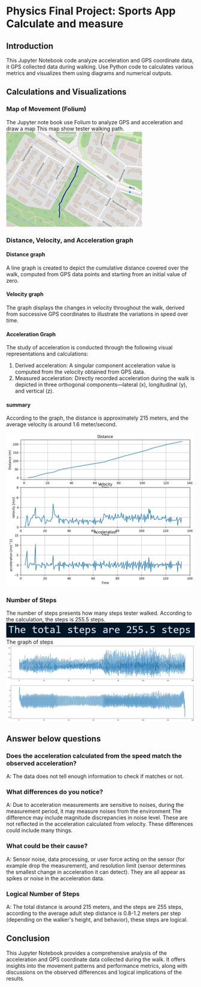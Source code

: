 # Physics Final Project: Sports App Calculate and measure 

## Introduction
This Jupyter Notebook code analyze acceleration and GPS coordinate data, it  GPS collected data during walking. 
Use Python code to calculates various metrics and visualizes them using diagrams and numerical outputs.

## Calculations and Visualizations

### Map of Movement (Folium)
The Jupyter note book use Folium to analyze GPS and acceleration and draw a map This map show tester walking path.
![Map Image](Map.png "Map Visualization")

### Distance, Velocity, and Acceleration graph
#### Distance graph 
A line graph is created to depict the cumulative distance covered over the walk, computed from GPS data points and starting from an initial value of zero.
#### Velocity graph
The graph displays the changes in velocity throughout the walk, derived from successive GPS coordinates to illustrate the variations in speed over time.
#### Acceleration Graph
The study of acceleration is conducted through the following visual representations and calculations:
1. Derived acceleration: A singular component acceleration value is computed from the velocity obtained from GPS data.
2. Measured acceleration: Directly recorded acceleration during the walk is depicted in three orthogonal components—lateral (x), longitudinal (y), and vertical (z).
#### summary 
According to the graph, the distance is approximately 215 meters, and the average velocity is around 1.6 meter/second.

![Distance, velocity and acceletion graph](Distancenvelocity.png "Graph for distance and velocity")


### Number of Steps
The number of steps presents how many steps tester walked.
According to the calculation, the steps is 255.5 steps.
![step result](totalsteps.png "Total steps result")
The graph of steps
![step graph](steps.png "step wave graph")

## Answer below questions
### Does the acceleration calculated from the speed match the observed acceleration? 
A: The data does not tell enough information to check if matches or not.

### What differences do you notice? 
A: Due to acceleration measurements are sensitive to noises, during the measurement period, it may measure noises from the environment
The difference may include magnitude discrepancies in noise level. These are not reflected in the acceleration calculated from velocity. These differences could include many things.

### What could be their cause?
A: Sensor noise, data processing, or user force acting on the sensor (for example drop the measurement), and resolution limit (sensor determines the smallest change in acceleration it can detect). They are all appear as spikes or noise in the acceleration data.

### Logical Number of Steps
A: The total distance is around 215 meters, and the steps are 255 steps, according to the average adult step distance is 0.8-1.2 meters per step (depending on the walker's height, and behavior), these steps are logical.

## Conclusion
This Jupyter Notebook provides a comprehensive analysis of the acceleration and GPS coordinate data collected during the walk. It offers insights into the movement patterns and performance metrics, along with discussions on the observed differences and logical implications of the results.
